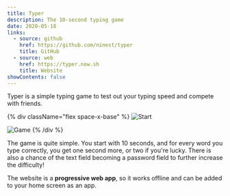 ```yaml
---
title: Typer
description: The 10-second typing game
date: 2020-05-18
links:
  - source: github
    href: https://github.com/ninest/typer
    title: GitHub
  - source: web
    href: https://typer.now.sh
    title: Website
showContents: false
---
```


Typer is a simple typing game to test out your typing speed and compete with friends.

{% div className="flex space-x-base" %}
![Start](/images/projects/typer/start.png)

![Game](/images/projects/typer/game.png)
{% /div %}

The game is quite simple. You start with 10 seconds, and for every word you type correctly, you get one second more, or two if you're lucky. There is also a chance of the text field becoming a password field to further increase the difficulty!

The website is a **progressive web app**, so it works offline and can be added to your home screen as an app.
